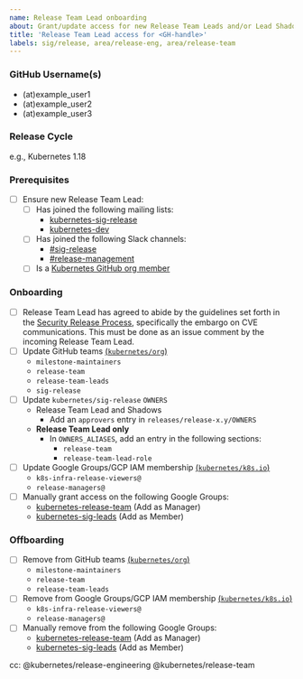 ```yaml
---
name: Release Team Lead onboarding
about: Grant/update access for new Release Team Leads and/or Lead Shadows
title: 'Release Team Lead access for <GH-handle>'
labels: sig/release, area/release-eng, area/release-team
---
```


<!--
This template can be used for onboarding the Release Team Lead and Lead Shadows.

The issue should be kept open for the entirety of the release cycle, so we can track the offboarding tasks as well.
-->

### GitHub Username(s)

- (at)example_user1
- (at)example_user2
- (at)example_user3

### Release Cycle

e.g., Kubernetes 1.18

### Prerequisites

- [ ] Ensure new Release Team Lead:
  - [ ] Has joined the following mailing lists:
    - [kubernetes-sig-release](https://groups.google.com/forum/#!forum/kubernetes-sig-release)
    - [kubernetes-dev](https://groups.google.com/forum/#!forum/kubernetes-dev)
  - [ ] Has joined the following Slack channels:
    - [#sig-release](https://kubernetes.slack.com/messages/C2C40FMNF)
    - [#release-management](https://kubernetes.slack.com/messages/CJH2GBF7Y)
  - [ ] Is a [Kubernetes GitHub org member](https://github.com/kubernetes/community/blob/master/community-membership.md#member)

### Onboarding

<!--
As you work through the checklist, use the following PRs as guides:
- k/sig-release: https://github.com/kubernetes/sig-release/pull/884
- k/org: https://github.com/kubernetes/org/pull/1205
- k/k8s.io: https://github.com/kubernetes/k8s.io/pull/452
-->

- [ ] Release Team Lead has agreed to abide by the guidelines set forth in the
  [Security Release Process](https://git.k8s.io/security/security-release-process.md), specifically the embargo on CVE communications.
  This must be done as an issue comment by the incoming Release Team Lead.
- [ ] Update GitHub teams [(`kubernetes/org`)](https://git.k8s.io/org/config/kubernetes/sig-release/teams.yaml)
  - `milestone-maintainers`
  - `release-team`
  - `release-team-leads`
  - `sig-release`
- [ ] Update `kubernetes/sig-release` `OWNERS`
  - Release Team Lead and Shadows
    - Add an `approvers` entry in `releases/release-x.y/OWNERS`
  - **Release Team Lead only**
    - In `OWNERS_ALIASES`, add an entry in the following sections:
      - `release-team`
      - `release-team-lead-role`
- [ ] Update Google Groups/GCP IAM membership [(`kubernetes/k8s.io`)](https://git.k8s.io/k8s.io/groups/groups.yaml)
  - `k8s-infra-release-viewers@`
  - `release-managers@`
- [ ] Manually grant access on the following Google Groups:
  - [kubernetes-release-team](https://groups.google.com/forum/#!forum/kubernetes-release-team) (Add as Manager)
  - [kubernetes-sig-leads](https://groups.google.com/forum/#!forum/kubernetes-sig-leads) (Add as Member)

### Offboarding

- [ ] Remove from GitHub teams [(`kubernetes/org`)](https://git.k8s.io/org/config/kubernetes/sig-release/teams.yaml)
  - `milestone-maintainers`
  - `release-team`
  - `release-team-leads`
- [ ] Remove from Google Groups/GCP IAM membership [(`kubernetes/k8s.io`)](https://git.k8s.io/k8s.io/groups/groups.yaml)
  - `k8s-infra-release-viewers@`
  - `release-managers@`
- [ ] Manually remove from the following Google Groups:
  - [kubernetes-release-team](https://groups.google.com/forum/#!forum/kubernetes-release-team) (Add as Manager)
  - [kubernetes-sig-leads](https://groups.google.com/forum/#!forum/kubernetes-sig-leads) (Add as Member)

cc: @kubernetes/release-engineering @kubernetes/release-team

